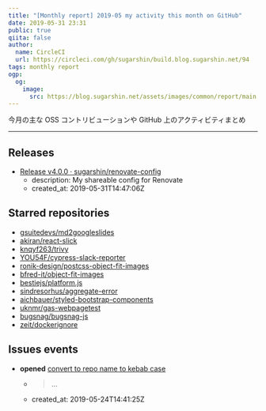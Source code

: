 ```yaml
---
title: "[Monthly report] 2019-05 my activity this month on GitHub"
date: 2019-05-31 23:31
public: true
qiita: false
author:
  name: CircleCI
  url: https://circleci.com/gh/sugarshin/build.blog.sugarshin.net/94
tags: monthly report
ogp:
  og:
    image:
      src: https://blog.sugarshin.net/assets/images/common/report/main.png
---
```


今月の主な OSS コントリビューションや GitHub 上のアクティビティまとめ

***

## Releases

- [Release v4.0.0 · sugarshin/renovate-config](https://github.com/sugarshin/renovate-config/releases/tag/v4.0.0)
  - description: My shareable config for Renovate
  - created_at: 2019-05-31T14:47:06Z

## Starred repositories

- [gsuitedevs/md2googleslides](https://github.com/gsuitedevs/md2googleslides)
- [akiran/react-slick](https://github.com/akiran/react-slick)
- [knqyf263/trivy](https://github.com/knqyf263/trivy)
- [YOU54F/cypress-slack-reporter](https://github.com/YOU54F/cypress-slack-reporter)
- [ronik-design/postcss-object-fit-images](https://github.com/ronik-design/postcss-object-fit-images)
- [bfred-it/object-fit-images](https://github.com/bfred-it/object-fit-images)
- [bestiejs/platform.js](https://github.com/bestiejs/platform.js)
- [sindresorhus/aggregate-error](https://github.com/sindresorhus/aggregate-error)
- [aichbauer/styled-bootstrap-components](https://github.com/aichbauer/styled-bootstrap-components)
- [uknmr/gas-webpagetest](https://github.com/uknmr/gas-webpagetest)
- [bugsnag/bugsnag-js](https://github.com/bugsnag/bugsnag-js)
- [zeit/dockerignore](https://github.com/zeit/dockerignore)

## Issues events

- **opened** [convert to repo name to kebab case](https://github.com/sugarshin/gh2bb/issues/1)
  - > ...
  - created_at: 2019-05-24T14:41:25Z
